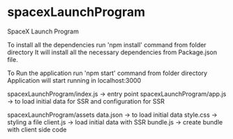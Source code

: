 # spacexLaunchProgram
SpaceX Launch Program


To install all the dependencies run 'npm install' command from folder directory
It will install all the necessary dependencies from Package.json file.

To Run the application run 'npm start' command from folder directory
Application will start running in localhost:3000

spacexLaunchProgram/index.js -> entry point
spacexLaunchProgram/app.js -> to load initial data for SSR and configuration for SSR

spacexLaunchProgram/assets
   data.json -> to load initial data
   style.css -> styling a file
   client.js -> load initial data with SSR
   bundle.js -> create bundle with client side code




